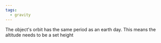 ```yaml
---
tags:
  - gravity
---
```

The object's orbit has the same period as an earth day.
This means the altitude needs to be a set height
